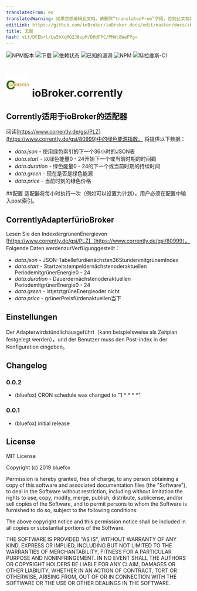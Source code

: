 ```yaml
---
translatedFrom: en
translatedWarning: 如果您想编辑此文档，请删除“translatedFrom”字段，否则此文档将再次自动翻译
editLink: https://github.com/ioBroker/ioBroker.docs/edit/master/docs/zh-cn/adapterref/iobroker.corrently/README.md
title: 无题
hash: vLf/DFEb+l/Lw5hXqMQ2J8upM/DHdFPC/PMWc8WeFPg=
---
```

![NPM版本](http://img.shields.io/npm/v/iobroker.corrently.svg)
![下载](https://img.shields.io/npm/dm/iobroker.corrently.svg)
![依赖状态](https://img.shields.io/david/GermanBluefox/iobroker.corrently.svg)
![已知的漏洞](https://snyk.io/test/github/GermanBluefox/ioBroker.corrently/badge.svg)
![NPM](https://nodei.co/npm/iobroker.corrently.png?downloads=true)
![特拉维斯-CI](http://img.shields.io/travis/GermanBluefox/ioBroker.corrently/master.svg)

<h1><img src="admin/corrently.png" width="64"/> ioBroker.corrently </h1>

## Corrently适用于ioBroker的适配器
阅读[https://www.corrently.de/gsi/PLZ](https://www.corrently.de/gsi/80999)中的绿色能源指数。
将提供以下数据：

 - *data.json* - 使用绿色索引的下一个36小时的JSON表
 - *data.start* - 以绿色能量0 - 24开始下一个或当前时期的时间戳
 - *data.duration* - 绿色能量0 - 24的下一个或当前时期的持续时间
 - *data.green* - 现在是否是绿色能源
 - *data.price* - 当前时刻的绿色价格

##配置
适配器将每小时执行一次（例如可以设置为计划），用户必须在配置中输入post索引。

## CorrentlyAdapterfürioBroker
Lesen Sie den IndexdergrünenEnergievon [https://www.corrently.de/gsi/PLZ]（https://www.corrently.de/gsi/80999）。
Folgende Daten werdenzurVerfügunggestellt：

 - *data.json* - JSON-Tabellefürdienächsten36StundenmitgrünemIndex
 - *data.start* - Startzeitstempeldernächstenoderaktuellen PeriodemitgrünerEnergie0 - 24
 - *data.duration* - Dauerdernächstenoderaktuellen PeriodemitgrünerEnergie0 - 24
 - *data.green* - istjetztgrüneEnergieoder nicht
 - *data.price* - grünerPreisfürdenaktuellen当下

## Einstellungen
Der Adapterwirdstündlichausgeführt（kann beispielsweise als Zeitplan festgelegt werden），und der Benutzer muss den Post-index in der Konfiguration eingeben。

## Changelog

### 0.0.2
* (bluefox) CRON schedule was changed to "1 * * * *"

### 0.0.1
* (bluefox) initial release

## License
MIT License

Copyright (c) 2019 bluefox

Permission is hereby granted, free of charge, to any person obtaining a copy
of this software and associated documentation files (the "Software"), to deal
in the Software without restriction, including without limitation the rights
to use, copy, modify, merge, publish, distribute, sublicense, and/or sell
copies of the Software, and to permit persons to whom the Software is
furnished to do so, subject to the following conditions:

The above copyright notice and this permission notice shall be included in all
copies or substantial portions of the Software.

THE SOFTWARE IS PROVIDED "AS IS", WITHOUT WARRANTY OF ANY KIND, EXPRESS OR
IMPLIED, INCLUDING BUT NOT LIMITED TO THE WARRANTIES OF MERCHANTABILITY,
FITNESS FOR A PARTICULAR PURPOSE AND NONINFRINGEMENT. IN NO EVENT SHALL THE
AUTHORS OR COPYRIGHT HOLDERS BE LIABLE FOR ANY CLAIM, DAMAGES OR OTHER
LIABILITY, WHETHER IN AN ACTION OF CONTRACT, TORT OR OTHERWISE, ARISING FROM,
OUT OF OR IN CONNECTION WITH THE SOFTWARE OR THE USE OR OTHER DEALINGS IN THE
SOFTWARE.